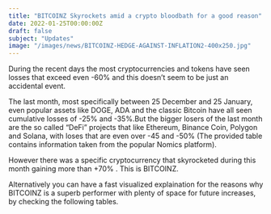 ```yaml
---
title: "BITCOINZ Skyrockets amid a crypto bloodbath for a good reason"
date: 2022-01-25T00:00:00Z
draft: false
subject: "Updates"
image: "/images/news/BITCOINZ-HEDGE-AGAINST-INFLATION2-400x250.jpg"
---
```


During the recent days the most cryptocurrencies and tokens have seen losses that exceed even -60% and this doesn’t seem to be just an accidental event.

The last month, most specifically between 25 December and 25 January, even popular assets like DOGE, ADA and the classic Bitcoin have all seen cumulative losses of -25% and -35%.But the bigger losers of the last month are the so called “DeFi” projects that like Ethereum, Binance Coin, Polygon and Solana, with loses that are even over -45 and -50% (The provided table contains information taken from the popular Nomics platform).

However there was a specific cryptocurrency that skyrocketed during this month gaining more than +70% . This is BITCOINZ.

Alternatively you can have a fast visualized explaination for the reasons why BITCOINZ is a superb performer with plenty of space for future increases, by checking the following tables.
